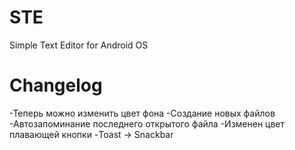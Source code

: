 # STE
Simple Text Editor for Android OS

# Changelog
-Теперь можно изменить цвет фона
-Создание новых файлов
-Автозапоминание последнего открытого файла
-Изменен цвет плавающей кнопки
-Toast -> Snackbar
